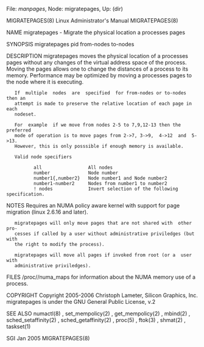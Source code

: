 File: *manpages*,  Node: migratepages,  Up: (dir)

MIGRATEPAGES(8)          Linux Administrator's Manual          MIGRATEPAGES(8)



NAME
       migratepages - Migrate the physical location a processes pages

SYNOPSIS
       migratepages pid from-nodes to-nodes

DESCRIPTION
       migratepages  moves  the physical location of a processes pages without
       any changes of the virtual address space of  the  process.  Moving  the
       pages  allows  one  to change the distances of a process to its memory.
       Performance may be optimized by moving a processes pages  to  the  node
       where it is executing.

       If  multiple  nodes  are  specified  for from-nodes or to-nodes then an
       attempt is made to preserve the relative location of each page in  each
       nodeset.

       For  example  if we move from nodes 2-5 to 7,9,12-13 then the preferred
       mode of operation is to move pages from 2->7, 3->9,  4->12  and  5->13.
       However, this is only posssible if enough memory is available.

       Valid node specifiers

              all                 All nodes
              number              Node number
              number1{,number2}   Node number1 and Node number2
              number1-number2     Nodes from number1 to number2
              ! nodes             Invert selection of the following specification.

NOTES
       Requires  an  NUMA  policy aware kernel with support for page migration
       (linux 2.6.16 and later).

       migratepages will only move pages that are not shared with  other  pro-
       cesses if called by a user without administrative priviledges (but with
       the right to modify the process).

       migratepages will move all pages if invoked from root (or a  user  with
       administrative priviledges).


FILES
       /proc/<pid>/numa_maps  for  information  about the NUMA memory use of a
       process.

COPYRIGHT
       Copyright  2005-2006  Christoph   Lameter,   Silicon   Graphics,   Inc.
       migratepages is under the GNU General Public License, v.2


SEE ALSO
       numactl(8)   ,   set_mempolicy(2)   ,  get_mempolicy(2)  ,  mbind(2)  ,
       sched_setaffinity(2) ,  sched_getaffinity(2)  ,  proc(5)  ,  ftok(3)  ,
       shmat(2) , taskset(1)




SGI                                Jan 2005                    MIGRATEPAGES(8)

